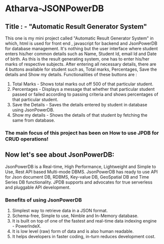 # Atharva-JSONPowerDB
## Title : - "Automatic Result Generator System"
This one is my mini project called "Automatic Result Generator System" in which, html is used for front end , javascript for backend and JsonPowerDB for database management.
It's nothing but the user interface where student enters his/her common details such as Name, Student Id, email Id and Date of birth. As this is the result generating system, one has to enter his/her marks of respective subjects. After entering all necessary details, there are 4 buttons available for student such as, Total marks, Percentages, Save the details and Show my details. 
Functionalities of these buttons are : 
1. Total Marks - Shows total marks out off 500 of that particular student.   
2. Percentages - Displays a message that whether that particular student passed or failed according to passing criteria and shows percentages of that particular student.
3. Save the Details - Saves the details entered by student in database using JsonPowerDB.
4. Show my details - Shows the details of that student by fetching the same from database.
### The main focus of this project has been on How to use JPDB for CRUD operations!

## Now let's see about JsonPowerDB:
JsonPowerDB is a Real-time, High Performance, Lightweight and Simple to Use, Rest API based Multi-mode DBMS. JsonPowerDB has ready to use API for Json document DB, RDBMS, Key-value DB, GeoSpatial DB and Time Series DB functionality. JPDB supports and advocates for true serverless and pluggable API development.
### Benefits of using JsonPowerDB
1. Simplest way to retrieve data in a JSON format.
2. Schema-free, Simple to use, Nimble and In-Memory database.
3. It is built on top of one of the fastest and real-time data indexing engine - PowerIndeX.
4. It is low level (raw) form of data and is also human readable.
5. It helps developers in faster coding, in-turn reduces development cost.


